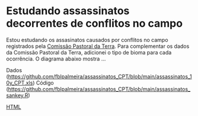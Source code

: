 # Estudando assassinatos decorrentes de conflitos no campo

Estou estudando os assasinatos causados por conflitos no campo registrados pela [Comissão Pastoral da Terra](https://www.cptnacional.org.br/downlods/category/5-assassinatos). Para complementar os dados da Comissão Pastoral da Terra, adicionei o tipo de bioma para cada ocorrência. O diagrama abaixo mostra ...

Dados (https://github.com/fblpalmeira/assassinatos_CPT/blob/main/assassinatos_10y_CPT.xls)
Código (https://github.com/fblpalmeira/assassinatos_CPT/blob/main/assassinatos_sankey.R)

[HTML](https://rpubs.com/fblpalmeira/Assassinatos_CPT)
